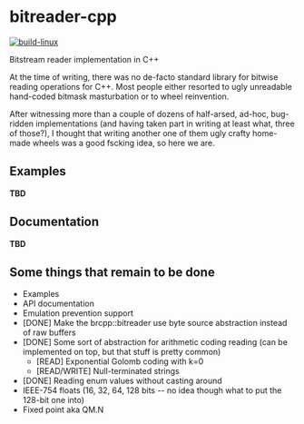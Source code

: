 # bitreader-cpp

[![build-linux](https://github.com/sorsarre/bitreader-cpp/actions/workflows/build-linux.yml/badge.svg)](https://github.com/sorsarre/bitreader-cpp/actions/workflows/build-linux.yml)

Bitstream reader implementation in C++

At the time of writing, there was no de-facto standard library for bitwise reading operations for C++.
Most people either resorted to ugly unreadable hand-coded bitmask masturbation or to wheel reinvention.

After witnessing more than a couple of dozens of half-arsed, ad-hoc, bug-ridden implementations
(and having taken part in writing at least what, three of those?), I thought that writing another one of
them ugly crafty home-made wheels was a good fscking idea, so here we are.

## Examples

**TBD**

## Documentation

**TBD**

## Some things that remain to be done

* Examples
* API documentation
* Emulation prevention support
* [DONE] Make the brcpp::bitreader use byte source abstraction instead of raw buffers
* [DONE] Some sort of abstraction for arithmetic coding reading (can be implemented on top, but that stuff is pretty common)
    * [READ] Exponential Golomb coding with k=0
    * [READ/WRITE] Null-terminated strings
* [DONE] Reading enum values without casting around
* IEEE-754 floats (16, 32, 64, 128 bits -- no idea though what to put the 128-bit one into)
* Fixed point aka QM.N
